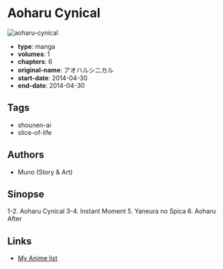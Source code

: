 # Aoharu Cynical

![aoharu-cynical](https://cdn.myanimelist.net/images/manga/2/171810.jpg)

-   **type**: manga
-   **volumes**: 1
-   **chapters**: 6
-   **original-name**: アオハルシニカル
-   **start-date**: 2014-04-30
-   **end-date**: 2014-04-30

## Tags

-   shounen-ai
-   slice-of-life

## Authors

-   Muno (Story & Art)

## Sinopse

1-2. Aoharu Cynical
3-4. Instant Moment 5. Yaneura no Spica 6. Aoharu After

## Links

-   [My Anime list](https://myanimelist.net/manga/95415/Aoharu_Cynical)

